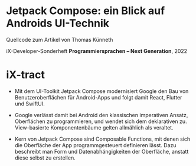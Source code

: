 # Jetpack Compose: ein Blick auf Androids UI-Technik

Quellcode zum Artikel von Thomas Künneth

iX-Developer-Sonderheft __Programmiersprachen – Next Generation__, 2022

# iX-tract

* Mit dem UI-Toolkit Jetpack Compose modernisiert Google den Bau von Benutzeroberflächen für Android-Apps und folgt damit React, Flutter und SwiftUI.

* Google verlässt damit bei Android den klassischen imperativen Ansatz, Oberflächen zu programmieren, und wendet sich dem deklarativen zu. View-basierte Komponentenbäume gelten allmählich als veraltet.

* Kern von Jetpack Compose sind Composable Functions, mit denen sich die Oberfläche der App programmgesteuert definieren lässt. Dazu beschreibt man Form und Datenabhängigkeiten der Oberfläche, anstatt diese selbst zu erstellen.
